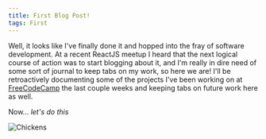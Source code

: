 ```yaml
---
title: First Blog Post!
tags: First
---
```


Well, it looks like I've finally done it and hopped into the fray of software development. At a recent ReactJS meetup I heard that the next logical course of action was to start blogging about it, and I'm really in dire need of some sort of journal to keep tabs on my work, so here we are! I'll be retroactively documenting some of the projects I've been working on at [FreeCodeCamp](https://www.freecodecamp.com) the last couple weeks and keeping tabs on future work here as well.

Now... *let's do this*

![Chickens](http://www.margaretwallace.com/wp-content/uploads/2014/04/hc6.jpg)
